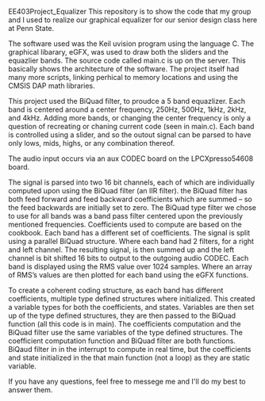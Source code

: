EE403Project_Equalizer
This repository is to show the code that my group and I used to realize our graphical equalizer for our senior design class here at Penn State. 

The software used was the Keil uvision program using the language C. 
The graphical libarary, eGFX, was used to draw both the sliders and the equazlier bands. The source code called main.c is up on the server. This basically shows the architecture of the software. The project itself had many more scripts, linking perhical to memory locations and using the CMSIS DAP math libraries. 

This project used the BiQuad filter, to proudce a 5 band equazlizer. Each band is centered around a center frequency, 250Hz, 500Hz, 1kHz, 2kHz, and 4kHz. Adding more bands, or changing the center frequency is only a question of recreating or chaning current code (seen in main.c). Each band is controlled using a slider, and so the outout signal can be parsed to have only lows, mids, highs, or any combination thereof. 

The audio input occurs via an aux CODEC board on the LPCXpresso54608 board. 

The signal is parsed into two 16 bit channels, each of which are individually computed upon using the BiQuad filter (an IIR filter). 
the BiQuad filter has both feed forward and feed backward coefficients which are summed – so the feed backwards are initially set to zero.
The BiQuad type filter we chose to use for all bands was a band pass filter centered upon the previously mentioned frequencies.
Coefficients used to compute are based on the cookbook.
Each band has a different set of coefficients.
The signal is split using a parallel BiQuad structure.
Where each band had 2 filters, for a right and left channel.
The resulting signal, is then summed up and the left channel is bit shifted 16 bits to output to the outgoing audio CODEC.
Each band is displayed using the RMS value over 1024 samples.
Where an array of RMS’s values are then plotted for each band using the eGFX functions.

To create a coherent coding structure, as each band has different coefficients, multiple type defined structures where initialized.
This created a variable types for both the coefficients, and states.
Variables are then set up of the type defined structures, they are then passed to the BiQuad function (all this code is in main).
The coefficients computation and the BiQuad filter use the same variables of the type defined structures.
The coefficient computation function and BiQuad filter are both functions.
BiQaud filter in in the interrupt to compute in real time, but the coefficients and state initialized in the that main function (not a loop) as they are static variable.


If you have any questions, feel free to messege me and I'll do my best to answer them. 
